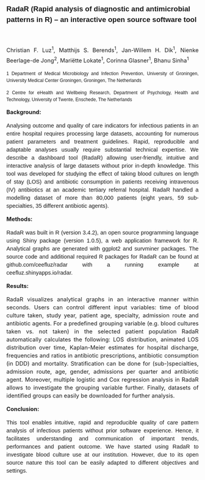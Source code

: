 <p style="line-height: 150%;"><span style="font-size: 14pt;"><strong><span style="line-height: 150%; font-family: Arial, sans-serif;">RadaR (Rapid analysis of diagnostic and antimicrobial patterns in R) &ndash; an interactive open source software tool </span></strong></span></p>
                                                  <p style="text-align: justify; line-height: 150%;"><span style="font-size: 11pt;"><strong><span style="line-height: 150%; font-family: Arial, sans-serif;">&nbsp;</span></strong></span></p>
                                                  <p style="text-align: justify; line-height: 150%;"><span style="font-size: 11pt;"><span style="font-family: "Arial",sans-serif;">Christian F. Luz<sup>1</sup>, Matthijs S. Berends<sup>1</sup>, Jan-Willem H. Dik<sup>1</sup>, Nienke Beerlage-de Jong<sup>2</sup>, Mari&euml;tte Lokate<sup>1</sup>, Corinna Glasner<sup>1</sup>, Bhanu Sinha<sup>1</sup> </span><span style="font-family: "Arial",sans-serif;">&nbsp;</span></span></p>
                                                  <p style="text-align: justify; line-height: 150%;"><span style="font-size: 9pt; line-height: 150%; font-family: Arial, sans-serif;">1 Department of Medical Microbiology and Infection Prevention, University of Groningen, University Medical Center Groningen, Groningen, The Netherlands</span></p>
                                                  <p style="text-align: justify; line-height: 150%;"><span style="font-size: 9pt; line-height: 150%; font-family: Arial, sans-serif;">2 Centre for eHealth and Wellbeing Research, Department of Psychology, Health and Technology, University of Twente, Enschede, The Netherlands</span></p>
                                      
<p style="text-align: justify; line-height: 150%;"><span style="font-size: 11pt;"><strong><span style="font-family: "Arial",sans-serif;">Background: </span></strong></span></p>
                                                  <p style="text-align: justify; line-height: 150%;"><span style="font-family: Arial, sans-serif; font-size: 11pt;">Analysing outcome and quality of care indicators for infectious patients in an entire hospital requires processing large datasets, accounting for numerous patient parameters and treatment guidelines. Rapid, reproducible and adaptable analyses usually require substantial technical expertise. We describe a dashboard tool (RadaR) allowing user-friendly, intuitive and interactive analysis of large datasets without prior in-depth knowledge. This tool was developed for studying the effect of taking blood cultures on length of stay (LOS) and antibiotic consumption in patients receiving intravenous (IV) antibiotics at an academic tertiary referral hospital. RadaR handled a modelling dataset of more than 80,000 patients (eight years, 59 sub-specialties, 35 different antibiotic agents). </span></p>
                                                  <p style="text-align: justify; line-height: 150%;"><span style="font-size: 11pt;"><strong><span style="font-family: "Arial",sans-serif;">Methods:</span></strong></span></p>
                                                  <p style="text-align: justify; line-height: 150%;"><span style="font-family: Arial, sans-serif; font-size: 11pt;">RadaR was built in R (version 3.4.2), an open source programming language using Shiny package (version 1.0.5), a web application framework for R. Analytical graphs are generated with ggplot2 and survminer packages. The source code and additional required R packages for RadaR can be found at github.com/ceefluz/radar with a running example at ceefluz.shinyapps.io/radar. </span></p>
                                                  <p style="text-align: justify; line-height: 150%;"><span style="font-size: 11pt;"><strong><span style="font-family: "Arial",sans-serif;">Results:</span></strong></span></p>
                                                  <p style="text-align: justify; line-height: 150%;"><span style="font-size: 11pt;"><span style="font-family: "Arial",sans-serif;">RadaR visualizes analytical graphs in an interactive manner within seconds. Users can control different input variables: time of blood culture taken, study year, patient age, specialty, admission route and antibiotic agents. For a predefined grouping variable (e.g. blood cultures taken vs. not taken) in the selected patient population RadaR automatically </span><span style="font-family: "Arial",sans-serif; color: windowtext;">calculates the following: </span><span style="font-family: "Arial",sans-serif;">LOS distribution, animated LOS distribution over time, Kaplan-Meier estimates for hospital discharge, frequencies and ratios in antibiotic prescriptions, antibiotic consumption (in DDD) and mortality. Stratification can be done for (sub-)specialties, admission route, age, gender, admissions per quarter and antibiotic agent. Moreover, multiple logistic and Cox regression analysis in RadaR allows to investigate the grouping variable further. Finally, datasets of identified groups can easily be downloaded for further analysis.</span><span style="font-family: "Arial",sans-serif;">&nbsp;</span></span></p>
                                                  <p style="text-align: justify; line-height: 150%;"><span style="font-size: 11pt;"><strong><span style="font-family: "Arial",sans-serif;">Conclusion: </span></strong></span></p>
                                                  <p style="text-align: justify; line-height: 150%;"><span style="font-family: Arial, sans-serif; font-size: 11pt;">This tool enables intuitive, rapid and reproducible quality of care pattern analysis of infectious patients without prior software experience. Hence, it facilitates understanding and communication of important trends, performances and patient outcome. We have started using RadaR to investigate blood culture use at our institution. However, due to its open source nature this tool can be easily adapted to different objectives and settings.</span></p>


                                           
